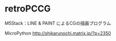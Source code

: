 # retroPCCG
M5Stack：LINE &amp; PAINT によるCGの描画プログラム

MicroPython
http://shikarunochi.matrix.jp/?p=2350
